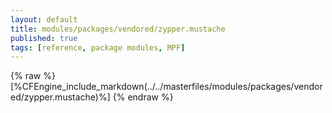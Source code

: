 ```yaml
---
layout: default
title: modules/packages/vendored/zypper.mustache
published: true
tags: [reference, package modules, MPF]
---
```

{% raw %}
[%CFEngine_include_markdown(../../masterfiles/modules/packages/vendored/zypper.mustache)%]
{% endraw %}
